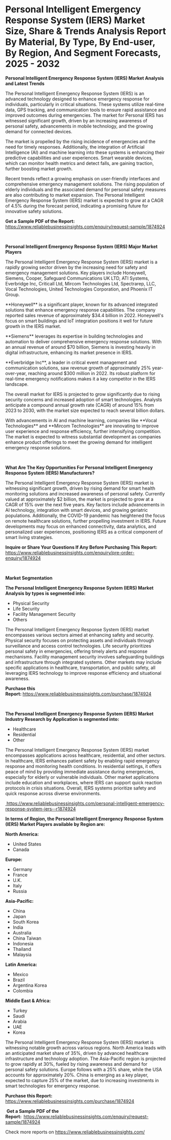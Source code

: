 <p><h1>Personal Intelligent Emergency Response System (IERS) Market Size, Share & Trends Analysis Report By Material, By Type, By End-user, By Region, And Segment Forecasts, 2025 - 2032</h1></p><p><strong>Personal Intelligent Emergency Response System (IERS) Market Analysis and Latest Trends</strong></p>
<p><p>The Personal Intelligent Emergency Response System (IERS) is an advanced technology designed to enhance emergency response for individuals, particularly in critical situations. These systems utilize real-time data, GPS tracking, and communication tools to ensure rapid assistance and improved outcomes during emergencies. The market for Personal IERS has witnessed significant growth, driven by an increasing awareness of personal safety, advancements in mobile technology, and the growing demand for connected devices.</p><p>The market is propelled by the rising incidence of emergencies and the need for timely responses. Additionally, the integration of Artificial Intelligence (AI) and machine learning into these systems is enhancing their predictive capabilities and user experiences. Smart wearable devices, which can monitor health metrics and detect falls, are gaining traction, further boosting market growth.</p><p>Recent trends reflect a growing emphasis on user-friendly interfaces and comprehensive emergency management solutions. The rising population of elderly individuals and the associated demand for personal safety measures are also contributing to market expansion. The Personal Intelligent Emergency Response System (IERS) market is expected to grow at a CAGR of 4.5% during the forecast period, indicating a promising future for innovative safety solutions.</p></p>
<p><strong>Get a Sample PDF of the Report:&nbsp;</strong> <a href="https://www.reliablebusinessinsights.com/enquiry/request-sample/1874924?utm_campaign=3000&utm_medium=2&utm_source=Github&utm_content=ia&utm_term=11032025&utm_id=personal-intelligent-emergency-response-system-iers">https://www.reliablebusinessinsights.com/enquiry/request-sample/1874924</a></p>
<p>&nbsp;</p>
<p><strong>Personal Intelligent Emergency Response System (IERS) Major Market Players</strong></p>
<p><p>The Personal Intelligent Emergency Response System (IERS) market is a rapidly growing sector driven by the increasing need for safety and emergency management solutions. Key players include Honeywell, Siemens, Cooper, Safeguard Communications UK LTD, ATI Systems, Everbridge Inc, Criticall Ltd, Mircom Technologies Ltd, Spectrarep, LLC, Vocal Technologies, United Technologies Corporation, and Phoenix IT Group.</p><p>**Honeywell** is a significant player, known for its advanced integrated solutions that enhance emergency response capabilities. The company reported sales revenue of approximately $34.4 billion in 2022. Honeywell's focus on smart buildings and IoT integration positions it well for future growth in the IERS market.</p><p>**Siemens** leverages its expertise in building technologies and automation to deliver comprehensive emergency response solutions. With an annual revenue of around $70 billion, Siemens is investing heavily in digital infrastructure, enhancing its market presence in IERS.</p><p>**Everbridge Inc**, a leader in critical event management and communication solutions, saw revenue growth of approximately 25% year-over-year, reaching around $300 million in 2022. Its robust platform for real-time emergency notifications makes it a key competitor in the IERS landscape.</p><p>The overall market for IERS is projected to grow significantly due to rising security concerns and increased adoption of smart technologies. Analysts anticipate a compound annual growth rate (CAGR) of around 15% from 2023 to 2030, with the market size expected to reach several billion dollars.</p><p>With advancements in AI and machine learning, companies like **Vocal Technologies** and **Mircom Technologies** are innovating to improve user experience and response efficiency, further intensifying competition. The market is expected to witness substantial development as companies enhance product offerings to meet the growing demand for intelligent emergency response solutions.</p></p>
<p>&nbsp;</p>
<p><strong>What Are The Key Opportunities For Personal Intelligent Emergency Response System (IERS) Manufacturers?</strong></p>
<p><p>The Personal Intelligent Emergency Response System (IERS) market is witnessing significant growth, driven by rising demand for smart health monitoring solutions and increased awareness of personal safety. Currently valued at approximately $2 billion, the market is projected to grow at a CAGR of 15% over the next five years. Key factors include advancements in AI technology, integration with smart devices, and growing geriatric populations. Additionally, the COVID-19 pandemic has heightened the focus on remote healthcare solutions, further propelling investment in IERS. Future developments may focus on enhanced connectivity, data analytics, and personalized user experiences, positioning IERS as a critical component of smart living strategies.</p></p>
<p><strong>Inquire or Share Your Questions If Any Before Purchasing This Report:</strong> <a href="https://www.reliablebusinessinsights.com/enquiry/pre-order-enquiry/1874924?utm_campaign=3000&utm_medium=2&utm_source=Github&utm_content=ia&utm_term=11032025&utm_id=personal-intelligent-emergency-response-system-iers">https://www.reliablebusinessinsights.com/enquiry/pre-order-enquiry/1874924</a></p>
<p>&nbsp;</p>
<p><strong>Market Segmentation</strong></p>
<p><strong>The Personal Intelligent Emergency Response System (IERS) Market Analysis by types is segmented into:</strong></p>
<p><ul><li>Physical Security</li><li>Life Security</li><li>Facility Management Security</li><li>Others</li></ul></p>
<p><p>The Personal Intelligent Emergency Response System (IERS) market encompasses various sectors aimed at enhancing safety and security. Physical security focuses on protecting assets and individuals through surveillance and access control technologies. Life security prioritizes personal safety in emergencies, offering timely alerts and response mechanisms. Facility management security involves safeguarding buildings and infrastructure through integrated systems. Other markets may include specific applications in healthcare, transportation, and public safety, all leveraging IERS technology to improve response efficiency and situational awareness.</p></p>
<p><strong>Purchase this Report:&nbsp;</strong><a href="https://www.reliablebusinessinsights.com/purchase/1874924?utm_campaign=3000&utm_medium=2&utm_source=Github&utm_content=ia&utm_term=11032025&utm_id=personal-intelligent-emergency-response-system-iers">https://www.reliablebusinessinsights.com/purchase/1874924</a></p>
<p>&nbsp;</p>
<p><strong>The Personal Intelligent Emergency Response System (IERS) Market Industry Research by Application is segmented into:</strong></p>
<p><ul><li>Healthcare</li><li>Residential</li><li>Other</li></ul></p>
<p><p>The Personal Intelligent Emergency Response System (IERS) market encompasses applications across healthcare, residential, and other sectors. In healthcare, IERS enhances patient safety by enabling rapid emergency response and monitoring health conditions. In residential settings, it offers peace of mind by providing immediate assistance during emergencies, especially for elderly or vulnerable individuals. Other market applications include education and workplaces, where IERS can support quick reaction protocols in crisis situations. Overall, IERS systems prioritize safety and quick response across diverse environments.</p></p>
<p><a href="https://www.reliablebusinessinsights.com/personal-intelligent-emergency-response-system-iers--r1874924?utm_campaign=3000&utm_medium=2&utm_source=Github&utm_content=ia&utm_term=11032025&utm_id=personal-intelligent-emergency-response-system-iers">&nbsp;https://www.reliablebusinessinsights.com/personal-intelligent-emergency-response-system-iers--r1874924</a></p>
<p><strong>In terms of Region, the Personal Intelligent Emergency Response System (IERS) Market Players available by Region are:</strong></p>
<p>
    <p> <strong> North America: </strong>
        <ul>
            <li>United States</li>
            <li>Canada</li>
        </ul>
        </p> 
    <p> <strong> Europe: </strong>
        <ul>
            <li>Germany</li>
            <li>France</li>
            <li>U.K.</li>
            <li>Italy</li>
            <li>Russia</li>
        </ul>
        </p> 
    <p> <strong> Asia-Pacific: </strong>
        <ul>
            <li>China</li>
            <li>Japan</li>
            <li>South Korea</li>
            <li>India</li>
            <li>Australia</li>
            <li>China Taiwan</li>
            <li>Indonesia</li>
            <li>Thailand</li>
            <li>Malaysia</li>
        </ul>
        </p> 
    <p> <strong> Latin America: </strong>
        <ul>
            <li>Mexico</li>
            <li>Brazil</li>
            <li>Argentina Korea</li>
            <li>Colombia</li>
        </ul>
        </p> 
    <p> <strong> Middle East & Africa: </strong>
        <ul>
            <li>Turkey</li>
            <li>Saudi</li>
            <li>Arabia</li>
            <li>UAE</li>
            <li>Korea</li>
        </ul>
    </p>
    </p>
<p><p>The Personal Intelligent Emergency Response System (IERS) market is witnessing notable growth across various regions. North America leads with an anticipated market share of 35%, driven by advanced healthcare infrastructure and technology adoption. The Asia-Pacific region is projected to grow rapidly at 30%, fueled by rising awareness and demand for personal safety solutions. Europe follows with a 25% share, while the USA accounts for approximately 20%. China is emerging as a key player, expected to capture 25% of the market, due to increasing investments in smart technologies for emergency response.</p></p>
<p><strong>Purchase this Report: </strong><a href="https://www.reliablebusinessinsights.com/purchase/1874924?utm_campaign=3000&utm_medium=2&utm_source=Github&utm_content=ia&utm_term=11032025&utm_id=personal-intelligent-emergency-response-system-iers">https://www.reliablebusinessinsights.com/purchase/1874924</a></p>
<p>&nbsp;<strong>Get a Sample PDF of the Report:&nbsp;&nbsp;</strong><a href="https://www.reliablebusinessinsights.com/enquiry/request-sample/1874924?utm_campaign=3000&utm_medium=2&utm_source=Github&utm_content=ia&utm_term=11032025&utm_id=personal-intelligent-emergency-response-system-iers">https://www.reliablebusinessinsights.com/enquiry/request-sample/1874924</a></p>
<p><strong></strong></p>
<p>Check more reports on <a href="https://www.reliablebusinessinsights.com/?utm_campaign=3000&utm_medium=2&utm_source=Github&utm_content=ia&utm_term=11032025&utm_id=personal-intelligent-emergency-response-system-iers">https://www.reliablebusinessinsights.com/</a></p>